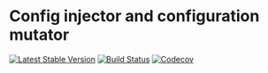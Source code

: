 # Config injector and configuration mutator
[![Latest Stable Version](https://poser.pugx.org/spiral/config/version)](https://packagist.org/packages/spiral/config)
[![Build Status](https://travis-ci.org/spiral/config.svg?branch=master)](https://travis-ci.org/spiral/config)
[![Codecov](https://codecov.io/gh/spiral/config/branch/master/graph/badge.svg)](https://codecov.io/gh/spiral/config/)